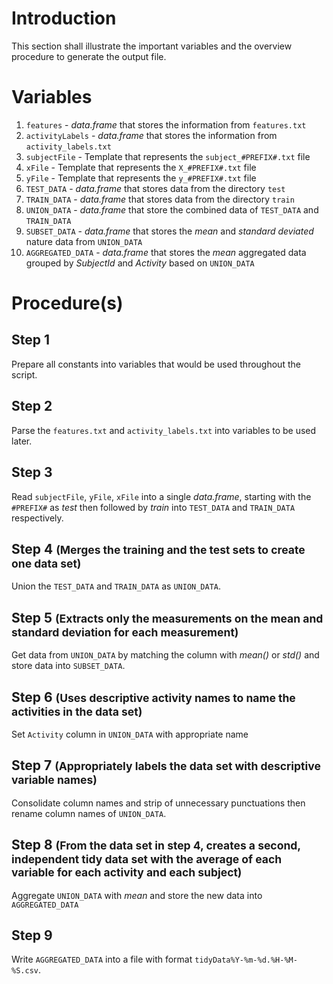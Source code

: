 # Introduction
This section shall illustrate the important variables and the overview procedure to generate the output file.

# Variables
1. `features` - *data.frame* that stores the information from `features.txt`
2. `activityLabels` - *data.frame* that stores the information from `activity_labels.txt`
3. `subjectFile` - Template that represents the `subject_#PREFIX#.txt` file
4. `xFile` - Template that represents the `X_#PREFIX#.txt` file
5. `yFile` - Template that represents the `y_#PREFIX#.txt` file
6. `TEST_DATA` - *data.frame* that stores data from the directory `test`
7. `TRAIN_DATA` - *data.frame* that stores data from the directory `train`
8. `UNION_DATA` - *data.frame* that store the combined data of `TEST_DATA` and `TRAIN_DATA`
9. `SUBSET_DATA` - *data.frame* that stores the *mean* and *standard deviated* nature data from `UNION_DATA`
10. `AGGREGATED_DATA` - *data.frame* that stores the *mean* aggregated data grouped by *SubjectId* and *Activity* based on `UNION_DATA`

# Procedure(s)
## Step 1
Prepare all constants into variables that would be used throughout the script.
## Step 2
Parse the `features.txt` and `activity_labels.txt` into variables to be used later.
## Step 3
Read `subjectFile`, `yFile`, `xFile` into a single *data.frame*, starting with the `#PREFIX#` as *test* then followed by *train* into `TEST_DATA` and `TRAIN_DATA` respectively.
## Step 4 <small>(Merges the training and the test sets to create one data set)</small>
Union the `TEST_DATA` and `TRAIN_DATA` as `UNION_DATA`.
## Step 5 <small>(Extracts only the measurements on the mean and standard deviation for each measurement)</small>
Get data from `UNION_DATA` by matching the column with *mean()* or *std()* and store data into `SUBSET_DATA`.
## Step 6 <small>(Uses descriptive activity names to name the activities in the data set)</small>
Set `Activity` column in `UNION_DATA` with appropriate name
## Step 7 <small>(Appropriately labels the data set with descriptive variable names)</small>
Consolidate column names and strip of unnecessary punctuations then rename column names of `UNION_DATA`.
## Step 8 <small>(From the data set in step 4, creates a second, independent tidy data set with the average of each variable for each activity and each subject)</small>
Aggregate `UNION_DATA` with *mean* and store the new data into `AGGREGATED_DATA`
## Step 9 
Write `AGGREGATED_DATA` into a file with format `tidyData%Y-%m-%d.%H-%M-%S.csv`.


